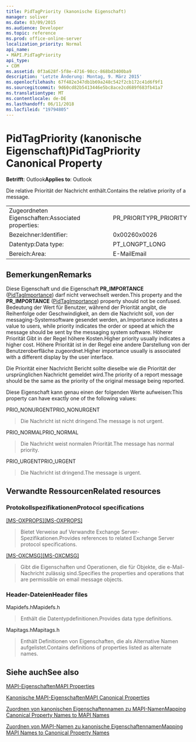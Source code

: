 ```yaml
---
title: PidTagPriority (kanonische Eigenschaft)
manager: soliver
ms.date: 03/09/2015
ms.audience: Developer
ms.topic: reference
ms.prod: office-online-server
localization_priority: Normal
api_name:
- MAPI.PidTagPriority
api_type:
- COM
ms.assetid: 0f3a628f-5f8e-4716-98cc-868bd3400ba9
description: 'Letzte Änderung: Montag, 9. März 2015'
ms.openlocfilehash: 67f482e347db1b69a248c542f2cb172c41d6f9f1
ms.sourcegitcommit: 9d60cd82b5413446e5bc8ace2cd689f683fb41a7
ms.translationtype: MT
ms.contentlocale: de-DE
ms.lasthandoff: 06/11/2018
ms.locfileid: "19794805"
---
```

# <a name="pidtagpriority-canonical-property"></a><span data-ttu-id="12bc4-103">PidTagPriority (kanonische Eigenschaft)</span><span class="sxs-lookup"><span data-stu-id="12bc4-103">PidTagPriority Canonical Property</span></span>

  
  
<span data-ttu-id="12bc4-104">**Betrifft**: Outlook</span><span class="sxs-lookup"><span data-stu-id="12bc4-104">**Applies to**: Outlook</span></span> 
  
<span data-ttu-id="12bc4-105">Die relative Priorität der Nachricht enthält.</span><span class="sxs-lookup"><span data-stu-id="12bc4-105">Contains the relative priority of a message.</span></span>
  
|||
|:-----|:-----|
|<span data-ttu-id="12bc4-106">Zugeordneten Eigenschaften:</span><span class="sxs-lookup"><span data-stu-id="12bc4-106">Associated properties:</span></span>  <br/> |<span data-ttu-id="12bc4-107">PR_PRIORITY</span><span class="sxs-lookup"><span data-stu-id="12bc4-107">PR_PRIORITY</span></span>  <br/> |
|<span data-ttu-id="12bc4-108">Bezeichner:</span><span class="sxs-lookup"><span data-stu-id="12bc4-108">Identifier:</span></span>  <br/> |<span data-ttu-id="12bc4-109">0x0026</span><span class="sxs-lookup"><span data-stu-id="12bc4-109">0x0026</span></span>  <br/> |
|<span data-ttu-id="12bc4-110">Datentyp:</span><span class="sxs-lookup"><span data-stu-id="12bc4-110">Data type:</span></span>  <br/> |<span data-ttu-id="12bc4-111">PT_LONG</span><span class="sxs-lookup"><span data-stu-id="12bc4-111">PT_LONG</span></span>  <br/> |
|<span data-ttu-id="12bc4-112">Bereich:</span><span class="sxs-lookup"><span data-stu-id="12bc4-112">Area:</span></span>  <br/> |<span data-ttu-id="12bc4-113">E-Mail</span><span class="sxs-lookup"><span data-stu-id="12bc4-113">Email</span></span>  <br/> |
   
## <a name="remarks"></a><span data-ttu-id="12bc4-114">Bemerkungen</span><span class="sxs-lookup"><span data-stu-id="12bc4-114">Remarks</span></span>

<span data-ttu-id="12bc4-115">Diese Eigenschaft und die Eigenschaft **PR_IMPORTANCE** ([PidTagImportance](pidtagimportance-canonical-property.md)) darf nicht verwechselt werden.</span><span class="sxs-lookup"><span data-stu-id="12bc4-115">This property and the **PR_IMPORTANCE** ([PidTagImportance](pidtagimportance-canonical-property.md)) property should not be confused.</span></span> <span data-ttu-id="12bc4-116">Bedeutung der Wert für Benutzer, während der Priorität angibt, die Reihenfolge oder Geschwindigkeit, an dem die Nachricht soll, von der messaging-Systemsoftware gesendet werden, an.</span><span class="sxs-lookup"><span data-stu-id="12bc4-116">Importance indicates a value to users, while priority indicates the order or speed at which the message should be sent by the messaging system software.</span></span> <span data-ttu-id="12bc4-117">Höherer Priorität Gibt in der Regel höhere Kosten.</span><span class="sxs-lookup"><span data-stu-id="12bc4-117">Higher priority usually indicates a higher cost.</span></span> <span data-ttu-id="12bc4-118">Höhere Priorität ist in der Regel eine andere Darstellung von der Benutzeroberfläche zugeordnet.</span><span class="sxs-lookup"><span data-stu-id="12bc4-118">Higher importance usually is associated with a different display by the user interface.</span></span>
  
<span data-ttu-id="12bc4-119">Die Priorität einer Nachricht Bericht sollte dieselbe wie die Priorität der ursprünglichen Nachricht gemeldet wird.</span><span class="sxs-lookup"><span data-stu-id="12bc4-119">The priority of a report message should be the same as the priority of the original message being reported.</span></span>
  
<span data-ttu-id="12bc4-120">Diese Eigenschaft kann genau einen der folgenden Werte aufweisen:</span><span class="sxs-lookup"><span data-stu-id="12bc4-120">This property can have exactly one of the following values:</span></span>
  
<span data-ttu-id="12bc4-121">PRIO_NONURGENT</span><span class="sxs-lookup"><span data-stu-id="12bc4-121">PRIO_NONURGENT</span></span> 
  
> <span data-ttu-id="12bc4-122">Die Nachricht ist nicht dringend.</span><span class="sxs-lookup"><span data-stu-id="12bc4-122">The message is not urgent.</span></span>
    
<span data-ttu-id="12bc4-123">PRIO_NORMAL</span><span class="sxs-lookup"><span data-stu-id="12bc4-123">PRIO_NORMAL</span></span> 
  
> <span data-ttu-id="12bc4-124">Die Nachricht weist normalen Priorität.</span><span class="sxs-lookup"><span data-stu-id="12bc4-124">The message has normal priority.</span></span>
    
<span data-ttu-id="12bc4-125">PRIO_URGENT</span><span class="sxs-lookup"><span data-stu-id="12bc4-125">PRIO_URGENT</span></span> 
  
> <span data-ttu-id="12bc4-126">Die Nachricht ist dringend.</span><span class="sxs-lookup"><span data-stu-id="12bc4-126">The message is urgent.</span></span>
    
## <a name="related-resources"></a><span data-ttu-id="12bc4-127">Verwandte Ressourcen</span><span class="sxs-lookup"><span data-stu-id="12bc4-127">Related resources</span></span>

### <a name="protocol-specifications"></a><span data-ttu-id="12bc4-128">Protokollspezifikationen</span><span class="sxs-lookup"><span data-stu-id="12bc4-128">Protocol specifications</span></span>

<span data-ttu-id="12bc4-129">[[MS-OXPROPS]](http://msdn.microsoft.com/library/f6ab1613-aefe-447d-a49c-18217230b148%28Office.15%29.aspx)</span><span class="sxs-lookup"><span data-stu-id="12bc4-129">[[MS-OXPROPS]](http://msdn.microsoft.com/library/f6ab1613-aefe-447d-a49c-18217230b148%28Office.15%29.aspx)</span></span>
  
> <span data-ttu-id="12bc4-130">Bietet Verweise auf Verwandte Exchange Server-Spezifikationen.</span><span class="sxs-lookup"><span data-stu-id="12bc4-130">Provides references to related Exchange Server protocol specifications.</span></span>
    
<span data-ttu-id="12bc4-131">[[MS-OXCMSG]](http://msdn.microsoft.com/library/7fd7ec40-deec-4c06-9493-1bc06b349682%28Office.15%29.aspx)</span><span class="sxs-lookup"><span data-stu-id="12bc4-131">[[MS-OXCMSG]](http://msdn.microsoft.com/library/7fd7ec40-deec-4c06-9493-1bc06b349682%28Office.15%29.aspx)</span></span>
  
> <span data-ttu-id="12bc4-132">Gibt die Eigenschaften und Operationen, die für Objekte, die e-Mail-Nachricht zulässig sind.</span><span class="sxs-lookup"><span data-stu-id="12bc4-132">Specifies the properties and operations that are permissible on email message objects.</span></span>
    
### <a name="header-files"></a><span data-ttu-id="12bc4-133">Header-Dateien</span><span class="sxs-lookup"><span data-stu-id="12bc4-133">Header files</span></span>

<span data-ttu-id="12bc4-134">Mapidefs.h</span><span class="sxs-lookup"><span data-stu-id="12bc4-134">Mapidefs.h</span></span>
  
> <span data-ttu-id="12bc4-135">Enthält die Datentypdefinitionen.</span><span class="sxs-lookup"><span data-stu-id="12bc4-135">Provides data type definitions.</span></span>
    
<span data-ttu-id="12bc4-136">Mapitags.h</span><span class="sxs-lookup"><span data-stu-id="12bc4-136">Mapitags.h</span></span>
  
> <span data-ttu-id="12bc4-137">Enthält Definitionen von Eigenschaften, die als Alternative Namen aufgelistet.</span><span class="sxs-lookup"><span data-stu-id="12bc4-137">Contains definitions of properties listed as alternate names.</span></span>
    
## <a name="see-also"></a><span data-ttu-id="12bc4-138">Siehe auch</span><span class="sxs-lookup"><span data-stu-id="12bc4-138">See also</span></span>



[<span data-ttu-id="12bc4-139">MAPI-Eigenschaften</span><span class="sxs-lookup"><span data-stu-id="12bc4-139">MAPI Properties</span></span>](mapi-properties.md)
  
[<span data-ttu-id="12bc4-140">Kanonische MAPI-Eigenschaften</span><span class="sxs-lookup"><span data-stu-id="12bc4-140">MAPI Canonical Properties</span></span>](mapi-canonical-properties.md)
  
[<span data-ttu-id="12bc4-141">Zuordnen von kanonischen Eigenschaftennamen zu MAPI-Namen</span><span class="sxs-lookup"><span data-stu-id="12bc4-141">Mapping Canonical Property Names to MAPI Names</span></span>](mapping-canonical-property-names-to-mapi-names.md)
  
[<span data-ttu-id="12bc4-142">Zuordnen von MAPI-Namen zu kanonische Eigenschaftennamen</span><span class="sxs-lookup"><span data-stu-id="12bc4-142">Mapping MAPI Names to Canonical Property Names</span></span>](mapping-mapi-names-to-canonical-property-names.md)

